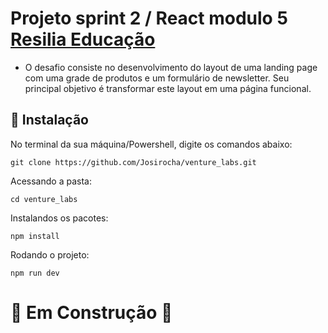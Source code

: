  # Projeto sprint 2 / React modulo 5 [Resilia Educação](https://www.resilia.com.br/)

 - O desafio consiste no desenvolvimento do layout de uma landing page com uma grade de produtos e um formulário de newsletter. Seu principal objetivo é transformar este layout em uma página funcional.

 ## 🔧 Instalação

No terminal da sua máquina/Powershell, digite os comandos abaixo:
 ```
 git clone https://github.com/Josirocha/venture_labs.git
 ```

 Acessando a pasta:

 ```
 cd venture_labs
 ```

 Instalandos os pacotes:

 ```
 npm install
 ```

 Rodando o projeto:

 ```
 npm run dev
 ```

 # 🚧 Em Construção 🚧

